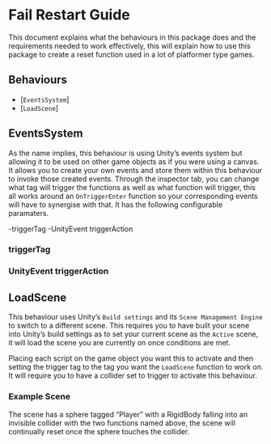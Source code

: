 # Fail Restart Guide

This document explains what the behaviours in this package does and the requirements needed to work effectively, this will explain how to use this package to create a reset function used in a lot of platformer type games.

## Behaviours

-	[`EventsSystem`]
-	[`LoadScene`]


## EventsSystem
As the name implies, this behaviour is using Unity’s events system but allowing it to be used on other game objects as if you were using a canvas. It allows you to create your own events and store them within this behaviour to invoke those created events. Through the inspector tab, you can change what tag will trigger the functions as well as what function will trigger, this all works around an `OnTriggerEnter` function so your corresponding events will have to synergise with that.
It has the following configurable paramaters.

-triggerTag
-UnityEvent triggerAction

### triggerTag

### UnityEvent triggerAction

## LoadScene

This behaviour uses Unity’s `Build settings` and its `Scene Management Engine` to switch to a different scene. This requires you to have built your scene into Unity’s build settings as to set your current scene as the `Active` scene, it will load the scene you are currently on once conditions are met. 

Placing each script on the game object you want this to activate and then setting the trigger tag to the tag you want the `LoadScene` function to work on. It will require you to have a collider set to trigger to activate this behaviour. 

### Example Scene

The scene has a sphere tagged “Player” with a RigidBody falling into an invisible collider with the two functions named above, the scene will continually reset once the sphere touches the collider. 
